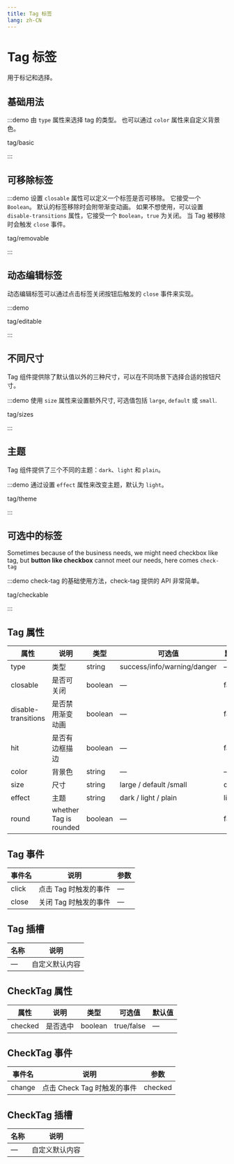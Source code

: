```yaml
---
title: Tag 标签
lang: zh-CN
---
```


# Tag 标签

用于标记和选择。

## 基础用法

:::demo 由 `type` 属性来选择 tag 的类型。 也可以通过 `color` 属性来自定义背景色。

tag/basic

:::

## 可移除标签

:::demo 设置 `closable` 属性可以定义一个标签是否可移除。 它接受一个 `Boolean`。 默认的标签移除时会附带渐变动画。 如果不想使用，可以设置 `disable-transitions` 属性，它接受一个 `Boolean`，`true` 为关闭。 当 Tag 被移除时会触发 `close` 事件。

tag/removable

:::

## 动态编辑标签

动态编辑标签可以通过点击标签关闭按钮后触发的 `close` 事件来实现。

:::demo

tag/editable

:::

## 不同尺寸

Tag 组件提供除了默认值以外的三种尺寸，可以在不同场景下选择合适的按钮尺寸。

:::demo 使用 `size` 属性来设置额外尺寸, 可选值包括 `large`, `default` 或 `small`.

tag/sizes

:::

## 主题

Tag 组件提供了三个不同的主题：`dark`、`light` 和 `plain`。

:::demo 通过设置 `effect` 属性来改变主题，默认为 `light`。

tag/theme

:::

<!-- ## Rounded <el-tag>> 2.1.7</el-tag>

Tag can also be rounded like button.

:::demo

tag/rounded

::: -->

## 可选中的标签

Sometimes because of the business needs, we might need checkbox like tag, but **button like checkbox** cannot meet our needs, here comes `check-tag`

:::demo check-tag 的基础使用方法，check-tag 提供的 API 非常简单。

tag/checkable

:::

## Tag 属性

| 属性                | 说明                   | 类型    | 可选值                      | 默认值  |
| ------------------- | ---------------------- | ------- | --------------------------- | ------- |
| type                | 类型                   | string  | success/info/warning/danger | —       |
| closable            | 是否可关闭             | boolean | —                           | false   |
| disable-transitions | 是否禁用渐变动画       | boolean | —                           | false   |
| hit                 | 是否有边框描边         | boolean | —                           | false   |
| color               | 背景色                 | string  | —                           | —       |
| size                | 尺寸                   | string  | large / default /small      | default |
| effect              | 主题                   | string  | dark / light / plain        | light   |
| round               | whether Tag is rounded | boolean | —                           | false   |

## Tag 事件

| 事件名 | 说明                  | 参数 |
| ------ | --------------------- | ---- |
| click  | 点击 Tag 时触发的事件 | —    |
| close  | 关闭 Tag 时触发的事件 | —    |

## Tag 插槽

| 名称 | 说明           |
| ---- | -------------- |
| —    | 自定义默认内容 |

## CheckTag 属性

| 属性    | 说明     | 类型    | 可选值     | 默认值 |
| ------- | -------- | ------- | ---------- | ------ |
| checked | 是否选中 | boolean | true/false | —      |

## CheckTag 事件

| 事件名 | 说明                        | 参数    |
| ------ | --------------------------- | ------- |
| change | 点击 Check Tag 时触发的事件 | checked |

## CheckTag 插槽

| 名称 | 说明           |
| ---- | -------------- |
| —    | 自定义默认内容 |
